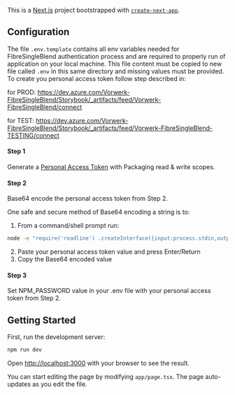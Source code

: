 This is a [Next.js](https://nextjs.org/) project bootstrapped with [`create-next-app`](https://github.com/vercel/next.js/tree/canary/packages/create-next-app).

## Configuration

The file `.env.template` contains all env variables needed for FibreSingleBlend authentication process and are required to properly run of application on your local machine. This file content must be copied to new file called `.env` in this same directory and missing values must be provided.
To create you personal access token follow step described in: 

for PROD: https://dev.azure.com/Vorwerk-FibreSingleBlend/Storybook/_artifacts/feed/Vorwerk-FibreSingleBlend/connect

for TEST: https://dev.azure.com/Vorwerk-FibreSingleBlend/Storybook/_artifacts/feed/Vorwerk-FibreSingleBlend-TESTING/connect

#### Step 1
Generate a [Personal Access Token](https://dev.azure.com/Vorwerk-FibreSingleBlend/_usersSettings/tokens) with Packaging read & write scopes.

#### Step 2
Base64 encode the personal access token from Step 2.

One safe and secure method of Base64 encoding a string is to:

1. From a command/shell prompt run:
```bash
node -e "require('readline') .createInterface({input:process.stdin,output:process.stdout,historySize:0}) .question('PAT> ',p => { b64=Buffer.from(p.trim()).toString('base64');console.log(b64);process.exit(); })"
```

2. Paste your personal access token value and press Enter/Return
3. Copy the Base64 encoded value

#### Step 3
Set NPM_PASSWORD value in your .env file with your personal access token from Step 2.


## Getting Started

First, run the development server:

```bash
npm run dev
```

Open [http://localhost:3000](http://localhost:3000) with your browser to see the result.

You can start editing the page by modifying `app/page.tsx`. The page auto-updates as you edit the file.

